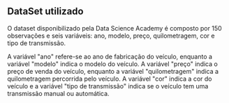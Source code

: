 ## DataSet utilizado
O dataset disponibilizado pela Data Science Academy é composto por 150 observações e seis variáveis: ano, modelo, preço, quilometragem, cor e tipo de transmissão.

A variável "ano" refere-se ao ano de fabricação do veículo, enquanto a variável "modelo" indica o modelo do veículo. A variável "preço" indica o preço de venda do veículo, enquanto a variável "quilometragem" indica a quilometragem percorrida pelo veículo. A variável "cor" indica a cor do veículo e a variável "tipo de transmissão" indica se o veículo tem uma transmissão manual ou automática.
